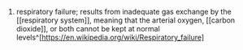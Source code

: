 1. respiratory failure; results from inadequate gas exchange by the [[respiratory system]], meaning that the arterial oxygen, [[carbon dioxide]], or both cannot be kept at normal levels^[https://en.wikipedia.org/wiki/Respiratory_failure]